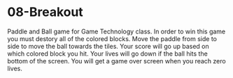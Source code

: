 # 08-Breakout
Paddle and Ball game for Game Technology class. In order to win this game you must destory all of the colored blocks. Move the paddle from side to side to move the ball towards the tiles. Your score will go up based on which colored block you hit. Your lives will go down if the ball hits the bottom of the screen. You will get a game over screen when you reach zero lives. 
